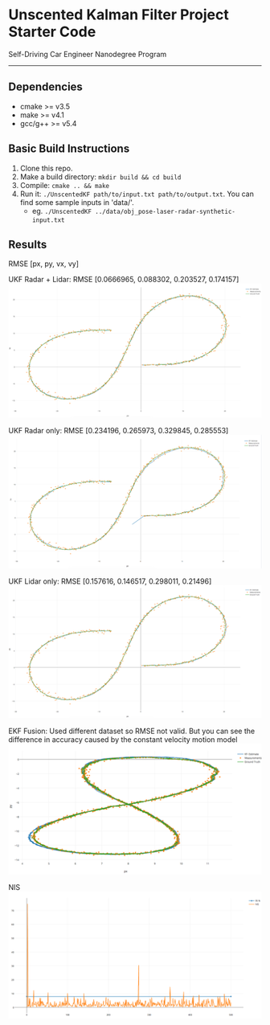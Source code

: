 # Unscented Kalman Filter Project Starter Code
Self-Driving Car Engineer Nanodegree Program

---

## Dependencies

* cmake >= v3.5
* make >= v4.1
* gcc/g++ >= v5.4

## Basic Build Instructions

1. Clone this repo.
2. Make a build directory: `mkdir build && cd build`
3. Compile: `cmake .. && make`
4. Run it: `./UnscentedKF path/to/input.txt path/to/output.txt`. You can find
   some sample inputs in 'data/'.
    - eg. `./UnscentedKF ../data/obj_pose-laser-radar-synthetic-input.txt`

## Results
RMSE [px, py, vx, vy]

UKF Radar + Lidar: RMSE [0.0666965, 0.088302, 0.203527, 0.174157] 
![Fusion Plot](visualizations/fusionplot.png)

UKF Radar only: RMSE [0.234196, 0.265973, 0.329845, 0.285553]
![Radar Plot](visualizations/radarplot.png)

UKF Lidar only: RMSE [0.157616, 0.146517, 0.298011, 0.21496]
![Lidar Plot](visualizations/lidarplot.png)

EKF Fusion: Used different dataset so RMSE not valid. But you can see the difference in accuracy caused by the constant velocity motion model
![NIS Plot](visualizations/ekfplot.png)

NIS
![NIS Plot](visualizations/nisplot.png)
